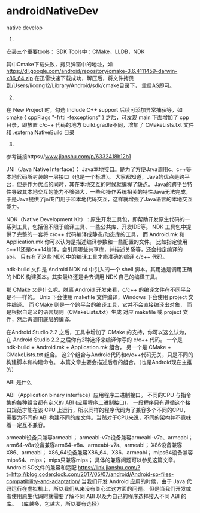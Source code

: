 # androidNativeDev
native develop

1.
安装三个重要tools：
SDK Tools中：CMake，LLDB，NDK

其中Cmake下载失败，拷贝弹窗中的地址，如
https://dl.google.com/android/repository/cmake-3.6.4111459-darwin-x86_64.zip
在迅雷快速下载成功，解压后，将文件拷贝到/Users/licong12/Library/Android/sdk/cmake目录下，
重启AS即可。


2.
在 New Project 时，勾选 Include C++ support
后续可添加异常捕获等，如
cmake {
    cppFlags "-frtti -fexceptions"
}
之后，可发现
main 下面增加了 cpp 目录，即放置 c/c++ 代码的地方
build.gradle不同，增加了 CMakeLists.txt 文件 和 .externalNativeBuild 目录



3.
参考链接https://www.jianshu.com/p/6332418b12b1


JNI（Java Native Interface）：
    Java本地接口。是为了方便Java调用c、c++等本地代码所封装的一层接口（也是一个标准）。
    大家都知道，Java的优点是跨平台，但是作为优点的同时，其在本地交互的时候就编程了缺点。
    Java的跨平台特性导致其本地交互的能力不够强大，一些和操作系统相关的特性Java无法完成，
    于是Java提供了jni专门用于和本地代码交互，这样就增强了Java语言的本地交互能力。

NDK（Native Development Kit） : 
    原生开发工具包，即帮助开发原生代码的一系列工具，包括但不限于编译工具、一些公共库、开发IDE等。
    NDK 工具包中提供了完整的一套将 c/c++ 代码编译成静态/动态库的工具，
    而 Android.mk 和 Application.mk 你可以认为是描述编译参数和一些配置的文件。
    比如指定使用c++11还是c++14编译，会引用哪些共享库，并描述关系等，还会指定编译的 abi。
    只有有了这些 NDK 中的编译工具才能准确的编译 c/c++ 代码。

ndk-build 文件是 Android NDK r4 中引入的一个 shell 脚本。其用途是调用正确的 NDK 构建脚本。其实最终还是会去调用 NDK 自己的编译工具。

那 CMake 又是什么呢。脱离 Android 开发来看，c/c++ 的编译文件在不同平台是不一样的。
Unix 下会使用 makefile 文件编译，Windows 下会使用 project 文件编译。
而 CMake 则是一个跨平台的编译工具，它并不会直接编译出对象，
而是根据自定义的语言规则（CMakeLists.txt）生成 对应 makefile 或 project 文件，然后再调用底层的编译。

在Android Studio 2.2 之后，工具中增加了 CMake 的支持，你可以这么认为，
在 Android Studio 2.2 之后你有2种选择来编译你写的 c/c++ 代码。
一个是 ndk-build + Android.mk + Application.mk 组合，
另一个是 CMake + CMakeLists.txt 组合。
这2个组合与Android代码和c/c++代码无关，只是不同的构建脚本和构建命令。
本篇文章主要会描述后者的组合。（也是Android现在主推的）

ABI 是什么

ABI（Application binary interface）应用程序二进制接口。
不同的CPU 与指令集的每种组合都有定义的 ABI (应用程序二进制接口)，
一段程序只有遵循这个接口规范才能在该 CPU 上运行，所以同样的程序代码为了兼容多个不同的CPU，
需要为不同的 ABI 构建不同的库文件。当然对于CPU来说，不同的架构并不意味着一定互不兼容。

armeabi设备只兼容armeabi；
armeabi-v7a设备兼容armeabi-v7a、armeabi；
arm64-v8a设备兼容arm64-v8a、armeabi-v7a、armeabi；
X86设备兼容X86、armeabi；
X86_64设备兼容X86_64、X86、armeabi；
mips64设备兼容mips64、mips；
mips只兼容mips；
具体的兼容问题可以参见这篇文章。Android SO文件的兼容和适配
https://link.jianshu.com/?t=http://blog.coderclock.com/2017/05/07/android/Android-so-files-compatibility-and-adaptation/
当我们开发 Android 应用的时候，由于 Java 代码运行在虚拟机上，所以我们从来没有关心过这方面的问题。
但是当我们开发或者使用原生代码时就需要了解不同 ABI 以及为自己的程序选择接入不同 ABI 的库。
（库越多，包越大，所以要有选择）
